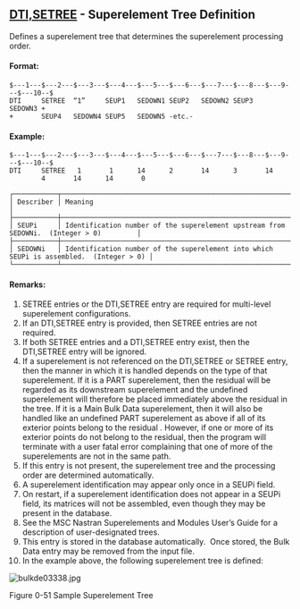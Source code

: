 ## [DTI,SETREE](https://help.hexagonmi.com/bundle/MSC_Nastran_2022.4/page/Nastran_Combined_Book/qrg/bulkde/TOC.DTI.SETREE.xhtml) - Superelement Tree Definition

Defines a superelement tree that determines the superelement processing order.

#### Format:

```nastran
$---1---$---2---$---3---$---4---$---5---$---6---$---7---$---8---$---9---$---10--$
DTI     SETREE  “1”     SEUP1   SEDOWN1 SEUP2   SEDOWN2 SEUP3   SEDOWN3 + 
+       SEUP4   SEDOWN4 SEUP5   SEDOWN5 -etc.-                         
```

#### Example:

```nastran
$---1---$---2---$---3---$---4---$---5---$---6---$---7---$---8---$---9---$---10--$
DTI     SETREE   1       1      14      2       14      3       14
        4       14      14       0                                
```

```text
┌───────────┬─────────────────────────────────────────────────────────────────────────────────────────┐
│ Describer │ Meaning                                                                                 │
├───────────┼─────────────────────────────────────────────────────────────────────────────────────────┤
│ SEUPi     │ Identification number of the superelement upstream from SEDOWNi.  (Integer > 0)         │
├───────────┼─────────────────────────────────────────────────────────────────────────────────────────┤
│ SEDOWNi   │ Identification number of the superelement into which SEUPi is assembled.  (Integer > 0) │
└───────────┴─────────────────────────────────────────────────────────────────────────────────────────┘
```

#### Remarks:

1. SETREE entries or the DTI,SETREE entry are required for multi-level superelement configurations.
2. If an DTI,SETREE entry is provided, then SETREE entries are not required.
3. If both SETREE entries and a DTI,SETREE entry exist, then the DTI,SETREE entry will be ignored.
4. If a superelement is not referenced on the DTI,SETREE or SETREE entry, then the manner in which it is handled depends on the type of that superelement. If it is a PART superelement, then the residual will be regarded as its downstream superelement and the undefined superelement will therefore be placed immediately above the residual in the tree. If it is a Main Bulk Data superelement, then it will also be handled like an undefined PART superelement as above  if all of its exterior points belong to the residual . However, if one or more of its exterior points do not belong to the residual, then the program will terminate with a user fatal error complaining that one of more of the superelements are not in the same path.
5. If this entry is not present, the superelement tree and the processing order are determined automatically.
6. A superelement identification may appear only once in a SEUPi field.
7. On restart, if a superelement identification does not appear in a SEUPi field, its matrices will not be assembled, even though they may be present in the database.
8. See the  MSC Nastran Superelements and Modules User’s Guide  for a description of user-designated trees.
9. This entry is stored in the database automatically.  Once stored, the Bulk Data entry may be removed from the input file.
10. In the example above, the following superelement tree is defined:

![bulkde03338.jpg](https://help-be.hexagonmi.com/bundle/MSC_Nastran_2022.4/page/Nastran_Combined_Book/qrg/bulkde/../../../assets/bulkde03338.jpg?_LANG=enus)

Figure 0-51 Sample Superelement Tree
